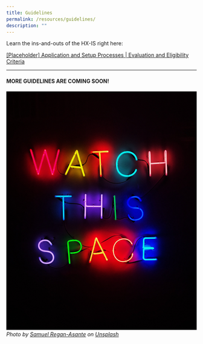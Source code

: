 ```yaml
---
title: Guidelines
permalink: /resources/guidelines/
description: ""
---
```

Learn the ins-and-outs of the HX-IS right here:

[[Placeholder] Application and Setup Processes | Evaluation and Eligibility Criteria](/files/hx-is_applicationprocessevaluation&eligibilitycriteria.pdf)


--- 

#### MORE GUIDELINES ARE COMING SOON!
![coming soon](/images/Test%20Images/samuel-regan-asante-rk8fhggeyr8-unsplash.jpeg)
*Photo by [Samuel Regan-Asante](https://unsplash.com/@fkaregan?utmsource=unsplash&utmmedium=referral&utmcontent=creditCopyText) on [Unsplash](https://unsplash.com/photos/Rk8fHGGeyr8?utmsource=unsplash&utmmedium=referral&utmcontent=creditCopyText)*